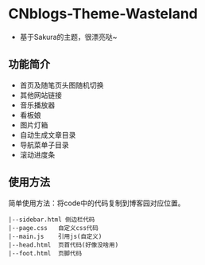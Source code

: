 # CNblogs-Theme-Wasteland
- 基于Sakura的主题，很漂亮哒~

## 功能简介

* 首页及随笔页头图随机切换
* 其他网站链接
* 音乐播放器
* 看板娘
* 图片灯箱
* 自动生成文章目录
* 导航菜单子目录
* 滚动进度条

## 使用方法

简单使用方法：将code中的代码复制到博客园对应位置。
```
|--sidebar.html 侧边栏代码
|--page.css   自定义css代码
|--main.js    引用js(自定义)
|--head.html  页首代码(好像没啥用)
|--foot.html  页脚代码
```

